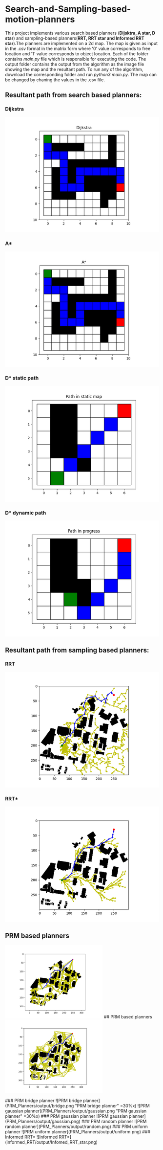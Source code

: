 # Search-and-Sampling-based-motion-planners
This project implements various search based planners (**Dijsktra, A star, D star**) and sampling-based planners(**RRT, RRT star and Informed RRT star**).The planners are
implemented on a 2d map. The map is given as input in the .csv format in the matrix form where '0' value corresponds to free location and '1' value 
corresponds to object location. Each of the folder contains *main.py* file which is responsible for executing the code. The output folder contains the output from the algorithm
as the image file showing the map and the resultant path. To run any of the algorithm, download the corresponding folder and run 
*python3 main.py*. The map can be changed by chaning the values in the .csv file. 

## Resultant path from search based planners:
### Dijkstra
![Dijsktra](Astar_dijsktra/output/dijsktra.png)
### A*
![A star](Astar_dijsktra/output/Astar.png)
### D* static path
![D_star static](D_star/output/Dstar_static.png)
### D* dynamic path
![D_star step 1](D_star/output/Dstar_dyn1.png)
## Resultant path from sampling based planners:
### RRT
![RRT star](RRT_RRTstar/output/RRT.png)
### RRT*
![RRT star](RRT_RRTstar/output/RRT_star.png)
## PRM based planners
<p float="left">
  <img src="PRM_Planners/output/bridge.png" width="320" />
  ## PRM based planners
  <img src="PRM_Planners/output/gaussian.png" width="320" /> 
</p>
### PRM bridge planner
![PRM bridge planner](PRM_Planners/output/bridge.png "PRM bridge planner" =30%x) ![PRM gaussian planner](PRM_Planners/output/gaussian.png "PRM gaussian planner" =30%x)
### PRM gaussian planner
![PRM gaussian planner](PRM_Planners/output/gaussian.png)
### PRM random planner
![PRM random planner](PRM_Planners/output/random.png)
### PRM uniform planner
![PRM uniform planner](PRM_Planners/output/uniform.png)
### Informed RRT*
![Informed RRT*](informed_RRT/output/Infomed_RRT_star.png)
